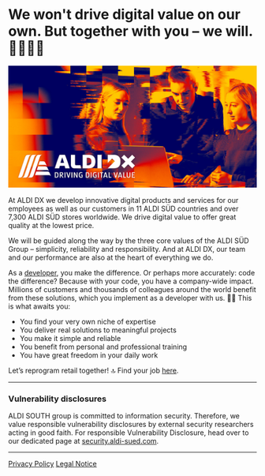 # We won't drive digital value on our own. But together with you – we will. 👋👩🏻‍💻

<img src="./ALDI_DX_Titelbild-GitHub-Org_1200x628.jpg?raw=true"/>

At ALDI DX we develop innovative digital products and services for our employees as well as our customers in 11 ALDI SÜD countries and over 7,300 ALDI SÜD stores worldwide. We drive digital value to offer great quality at the lowest price.

We will be guided along the way by the three core values of the ALDI SÜD Group – simplicity, reliability and responsibility. And at ALDI DX, our team and our performance are also at the heart of everything we do.

As a [developer](https://it-jobs.aldi-sued.de/en/your-possibilities/developer?utm_source=GitHub&utm_medium=unternehmensprofil&utm_campaign=INT_reprogramretail&utm_term=statisch&utm_content=developer-link), you make the difference. Or perhaps more accurately: code the difference? Because with your code, you have a company-wide impact. Millions of customers and thousands of colleagues around the world benefit from these solutions, which you implement as a developer with us. 💪💡 This is what awaits you: 
- You find your very own niche of expertise 
- You deliver real solutions to meaningful projects 
- You make it simple and reliable 
- You benefit from personal and professional training 
- You have great freedom in your daily work 

Let’s reprogram retail together! 🔝 Find your job [here](https://it-jobs.aldi-sued.de/en?jtab=All+ITJobs&utm_source=GitHub&utm_medium=unternehmensprofil&utm_campaign=INT_reprogramretail&utm_term=statisch&utm_content=jobs-link). 

---

### Vulnerability disclosures

ALDI SOUTH group is committed to information security. Therefore, we value responsible vulnerability disclosures by external security researchers acting in good faith. For responsible Vulnerability Disclosure, head over to our dedicated page at [security.aldi-sued.com](https://security.aldi-sued.com).

---

[Privacy Policy](https://it-jobs.aldi-sued.de/en/privacy-policy)
[Legal Notice](https://it-jobs.aldi-sued.de/en/legal-notice)

